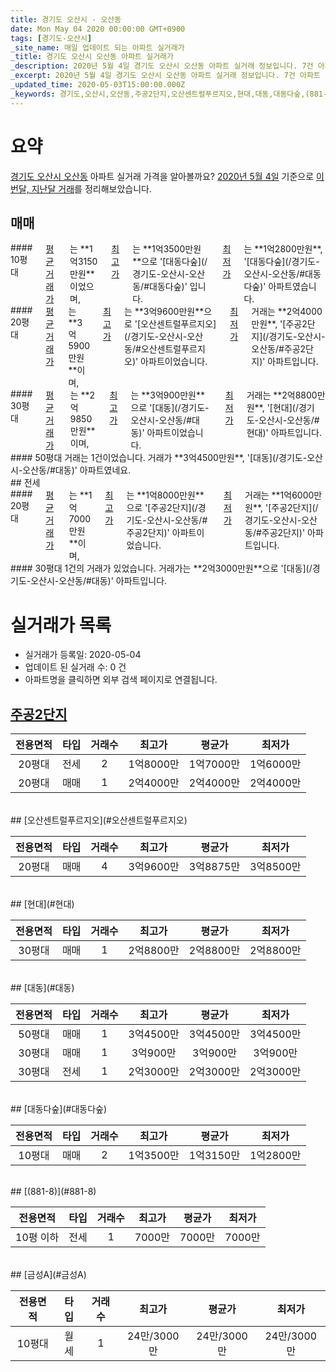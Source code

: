 ```yaml
---
title: 경기도 오산시 - 오산동
date: Mon May 04 2020 00:00:00 GMT+0900
tags: [경기도-오산시]
_site_name: 매일 업데이트 되는 아파트 실거래가
_title: 경기도 오산시 오산동 아파트 실거래가
_description: 2020년 5월 4일 경기도 오산시 오산동 아파트 실거래 정보입니다. 7건 아파트 정보가 있습니다.
_excerpt: 2020년 5월 4일 경기도 오산시 오산동 아파트 실거래 정보입니다. 7건 아파트 정보가 있습니다.
_updated_time: 2020-05-03T15:00:00.000Z
_keywords: 경기도,오산시,오산동,주공2단지,오산센트럴푸르지오,현대,대동,대동다숲,(881-8),금성A
---
```





# 요약
<ins>경기도 오산시 오산동</ins> 아파트 실거래 가격을 알아볼까요? <ins>2020년 5월 4일</ins> 기준으로 <ins>이번달, 지난달 거래</ins>를 정리해보았습니다.

## 매매
<div class="container">
<div class="six columns" markdown="1">
#### 10평대
<ins>평균 거래가</ins>는 **1억3150만원**이었으며, <ins>최고가</ins>는 **1억3500만원**으로 '[대동다숲](/경기도-오산시-오산동/#대동다숲)' 입니다. <ins>최저가</ins>는 **1억2800만원**, '[대동다숲](/경기도-오산시-오산동/#대동다숲)' 아파트였습니다.
</div>
<div class="six columns" markdown="1">
#### 20평대
<ins>평균 거래가</ins>는 **3억5900만원**이며, <ins>최고가</ins>는 **3억9600만원**으로 '[오산센트럴푸르지오](/경기도-오산시-오산동/#오산센트럴푸르지오)' 아파트이었습니다. <ins>최저가</ins> 거래는 **2억4000만원**, '[주공2단지](/경기도-오산시-오산동/#주공2단지)' 아파트입니다.
</div>
</div>
<div class="container">
<div class="six columns" markdown="1">
#### 30평대
<ins>평균 거래가</ins>는 **2억9850만원**이며, <ins>최고가</ins>는 **3억900만원**으로 '[대동](/경기도-오산시-오산동/#대동)' 아파트이었습니다. <ins>최저가</ins> 거래는 **2억8800만원**, '[현대](/경기도-오산시-오산동/#현대)' 아파트입니다.
</div>
<div class="six columns" markdown="1">
#### 50평대
거래는 1건이었습니다. 거래가 **3억4500만원**, '[대동](/경기도-오산시-오산동/#대동)' 아파트였네요.
</div>
</div>
## 전세
<div class="container">
<div class="six columns" markdown="1">
#### 20평대
<ins>평균 거래가</ins>는 **1억7000만원**이며, <ins>최고가</ins>는 **1억8000만원**으로 '[주공2단지](/경기도-오산시-오산동/#주공2단지)' 아파트이었습니다. <ins>최저가</ins> 거래는 **1억6000만원**, '[주공2단지](/경기도-오산시-오산동/#주공2단지)' 아파트입니다.
</div>
<div class="six columns" markdown="1">
#### 30평대
1건의 거래가 있었습니다. 거래가는 **2억3000만원**으로 '[대동](/경기도-오산시-오산동/#대동)' 아파트입니다.
</div>
</div>



# 실거래가 목록
- 실거래가 등록일: 2020-05-04
- 업데이트 된 실거래 수: 0 건
- 아파트명을 클릭하면 외부 검색 페이지로 연결됩니다.

## [주공2단지](#주공2단지)

|전용면적|타입|거래수|최고가|평균가|최저가|
|:---:|:---:|:---:|:---:|:---:|:---:|
|20평대|<span class="deal-type-2">전세</span>|2|1억8000만|1억7000만|1억6000만|
|20평대|<span class="deal-type-1">매매</span>|1|2억4000만|2억4000만|2억4000만|

<br/>
## [오산센트럴푸르지오](#오산센트럴푸르지오)

|전용면적|타입|거래수|최고가|평균가|최저가|
|:---:|:---:|:---:|:---:|:---:|:---:|
|20평대|<span class="deal-type-1">매매</span>|4|3억9600만|3억8875만|3억8500만|

<br/>
## [현대](#현대)

|전용면적|타입|거래수|최고가|평균가|최저가|
|:---:|:---:|:---:|:---:|:---:|:---:|
|30평대|<span class="deal-type-1">매매</span>|1|2억8800만|2억8800만|2억8800만|

<br/>
## [대동](#대동)

|전용면적|타입|거래수|최고가|평균가|최저가|
|:---:|:---:|:---:|:---:|:---:|:---:|
|50평대|<span class="deal-type-1">매매</span>|1|3억4500만|3억4500만|3억4500만|
|30평대|<span class="deal-type-1">매매</span>|1|3억900만|3억900만|3억900만|
|30평대|<span class="deal-type-2">전세</span>|1|2억3000만|2억3000만|2억3000만|

<br/>
## [대동다숲](#대동다숲)

|전용면적|타입|거래수|최고가|평균가|최저가|
|:---:|:---:|:---:|:---:|:---:|:---:|
|10평대|<span class="deal-type-1">매매</span>|2|1억3500만|1억3150만|1억2800만|

<br/>
## [(881-8)](#881-8)

|전용면적|타입|거래수|최고가|평균가|최저가|
|:---:|:---:|:---:|:---:|:---:|:---:|
|10평 이하|<span class="deal-type-2">전세</span>|1|7000만|7000만|7000만|

<br/>
## [금성A](#금성A)

|전용면적|타입|거래수|최고가|평균가|최저가|
|:---:|:---:|:---:|:---:|:---:|:---:|
|10평대|<span class="deal-type-3">월세</span>|1|24만/3000만|24만/3000만|24만/3000만|

<br/>



